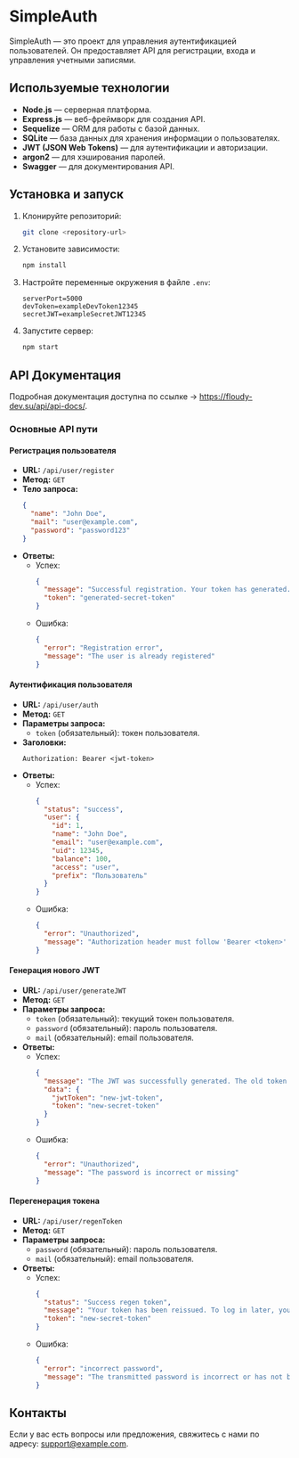 # SimpleAuth

SimpleAuth — это проект для управления аутентификацией пользователей. Он предоставляет API для регистрации, входа и управления учетными записями.

## Используемые технологии

- **Node.js** — серверная платформа.
- **Express.js** — веб-фреймворк для создания API.
- **Sequelize** — ORM для работы с базой данных.
- **SQLite** — база данных для хранения информации о пользователях.
- **JWT (JSON Web Tokens)** — для аутентификации и авторизации.
- **argon2** — для хэширования паролей.
- **Swagger** — для документирования API.

## Установка и запуск

1. Клонируйте репозиторий:
   ```bash
   git clone <repository-url>
   ```
2. Установите зависимости:
   ```bash
   npm install
   ```
3. Настройте переменные окружения в файле `.env`:
   ```
   serverPort=5000
   devToken=exampleDevToken12345
   secretJWT=exampleSecretJWT12345
   ```
4. Запустите сервер:
   ```bash
   npm start
   ```

## API Документация

Подробная документация доступна по ссылке -> https://floudy-dev.su/api/api-docs/.

### Основные API пути

#### Регистрация пользователя

- **URL:** `/api/user/register`
- **Метод:** `GET`
- **Тело запроса:**
  ```json
  {
    "name": "John Doe",
    "mail": "user@example.com",
    "password": "password123"
  }
  ```
- **Ответы:**
  - Успех:
    ```json
    {
      "message": "Successful registration. Your token has generated.",
      "token": "generated-secret-token"
    }
    ```
  - Ошибка:
    ```json
    {
      "error": "Registration error",
      "message": "The user is already registered"
    }
    ```

#### Аутентификация пользователя

- **URL:** `/api/user/auth`
- **Метод:** `GET`
- **Параметры запроса:**
  - `token` (обязательный): токен пользователя.
- **Заголовки:**
  ```
  Authorization: Bearer <jwt-token>
  ```
- **Ответы:**
  - Успех:
    ```json
    {
      "status": "success",
      "user": {
        "id": 1,
        "name": "John Doe",
        "email": "user@example.com",
        "uid": 12345,
        "balance": 100,
        "access": "user",
        "prefix": "Пользователь"
      }
    }
    ```
  - Ошибка:
    ```json
    {
      "error": "Unauthorized",
      "message": "Authorization header must follow 'Bearer <token>' format"
    }
    ```

#### Генерация нового JWT

- **URL:** `/api/user/generateJWT`
- **Метод:** `GET`
- **Параметры запроса:**
  - `token` (обязательный): текущий токен пользователя.
  - `password` (обязательный): пароль пользователя.
  - `mail` (обязательный): email пользователя.
- **Ответы:**
  - Успех:
    ```json
    {
      "message": "The JWT was successfully generated. The old token has been changed.",
      "data": {
        "jwtToken": "new-jwt-token",
        "token": "new-secret-token"
      }
    }
    ```
  - Ошибка:
    ```json
    {
      "error": "Unauthorized",
      "message": "The password is incorrect or missing"
    }
    ```

#### Перегенерация токена

- **URL:** `/api/user/regenToken`
- **Метод:** `GET`
- **Параметры запроса:**
  - `password` (обязательный): пароль пользователя.
  - `mail` (обязательный): email пользователя.
- **Ответы:**
  - Успех:
    ```json
    {
      "status": "Success regen token",
      "message": "Your token has been reissued. To log in later, you need to issue a new JWT using a new token. KEEP THE TOKEN IN A SAFE PLACE.",
      "token": "new-secret-token"
    }
    ```
  - Ошибка:
    ```json
    {
      "error": "incorrect password",
      "message": "The transmitted password is incorrect or has not been transmitted"
    }
    ```

## Контакты

Если у вас есть вопросы или предложения, свяжитесь с нами по адресу: support@example.com.
